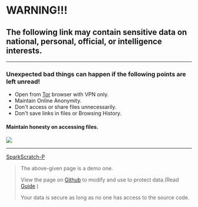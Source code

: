 <h1 id="warning-">WARNING!!!</h1>
<h2 id="the-following-link-may-contain-sensitive-data-on-national-personal-official-or-intelligence-interests-">The following link may contain sensitive data on national, personal, official, or intelligence interests.</h2>
<hr>
<h3 id="unexpected-bad-things-can-happen-if-the-following-points-are-left-unread-">Unexpected bad things can happen if the following points are left unread!</h3>
<ul>
<li>Open from <a href="https://www.torproject.org/">Tor</a> browser with VPN only.</li>
<li>Maintain Online Anonymity.</li>
<li>Don&#39;t access or share files unnecessarily.</li>
<li>Don&#39;t save links in files or Browsing History.</li>
</ul>
<h4 id="maintain-honesty-on-accessing-files-">Maintain honesty on accessing files.</h4>
<p><a href="https://sparkscratch-p.github.io/EvalJS/">
         <img src="https://sparkscratch-p.github.io/cooltext379003618193795.png" onmouseover="this.src='https://raw.githubusercontent.com/SparkScratch-P/sparkscratch-p.github.io/main/cooltext379003618193795MouseOver.png';" onmouseout="this.src='cooltext379003618193795.png';" />
      </a></p>
<hr>
<p> <a href="https://sparkscratch-p.github.io/">SparkScratch-P</a></p>
<blockquote>
<p>The above-given page is a demo one.</p>
<p>View the page on <a href="https://github.com/SparkScratch-P/secret-database">Github</a> to modify and use to protect data.(Read <a href="https://github.com/SparkScratch-P/secret-database#secret-database">Guide</a> )</p>
<p>Your data is secure as long as no one has access to the source code.</p>
</blockquote>
